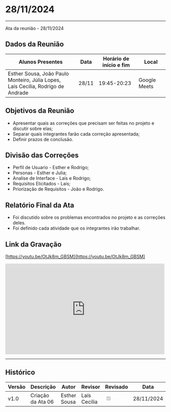 # 28/11/2024
---

Ata da reunião - 28/11/2024

## Dados da Reunião


| Alunos Presentes | Data | Horário de início e fim | Local |
| -------- | ------- | ------- | ------- |
| Esther Sousa, João Paulo Monteiro, Júlia Lopes,<br> Laís Cecília, Rodrigo de Andrade | 28/11 | 19:45-20:23 | Google Meets |

## Objetivos da Reunião

- Apresentar quais as correções que precisam ser feitas no projeto e discutir sobre elas;
- Separar quais integrantes farão cada correção apresentada;
- Definir prazos de conclusão.

## Divisão das Correções

- Perfil de Usuario - Esther e Rodrigo;
- Personas - Esther e Julia;
- Analise de Interface - Lais e Rodrigo;
- Requisitos Elicitados - Lais;
- Priorização de Requisitos - João e Rodrigo.

## Relatório Final da Ata

- Foi discutido sobre os problemas encontrados no projeto e as correções deles.
- Foi definido cada atividade que os integrantes irão trabalhar.

## Link da Gravação

[https://youtu.be/OtJk8m_GBSM](https://youtu.be/OtJk8m_GBSM)

<iframe width="500" height="285" src="https://www.youtube.com/embed/OtJk8m_GBSM" title="[2024-2] Requisitos - Grupo 2 - 31/10/2024" frameborder="0" allow="accelerometer; autoplay; clipboard-write; encrypted-media; gyroscope; picture-in-picture; web-share" referrerpolicy="strict-origin-when-cross-origin" allowfullscreen></iframe>

---

## Histórico

| Versão | Descrição                  | Autor                   | Revisor           | Revisado       | Data       |
|--------|----------------------------|-------------------------|------------------|--------|------------|
| v1.0   | Criação da Ata 06                     | Esther Sousa     |  Laís Cecília     | <input type="checkbox" onclick="return false;" disabled checked/>| 28/11/2024 |

